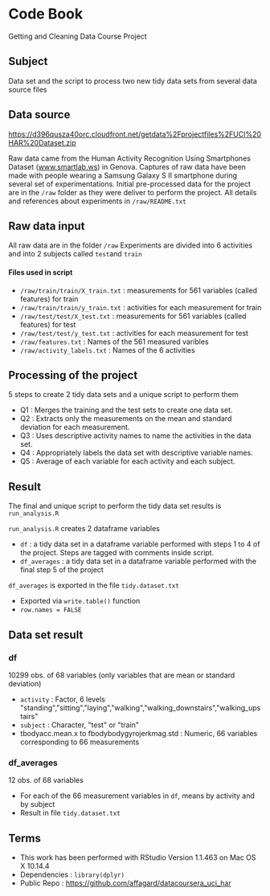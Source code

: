 # Code Book
Getting and Cleaning Data Course Project

## Subject
Data set and the script to process two new tidy data sets from several data source files 

## Data source
https://d396qusza40orc.cloudfront.net/getdata%2Fprojectfiles%2FUCI%20HAR%20Dataset.zip

Raw data came from the Human Activity Recognition Using Smartphones Dataset (www.smartlab.ws) in Genova.
Captures of raw data have been made with people wearing a Samsung Galaxy S II smartphone during several set of experimentations.
Initial pre-processed data for the project are in the ```/raw``` folder as they were deliver to perform the project.
All details and references about experiments in ```/raw/README.txt```

## Raw data input
All raw data are in the folder ```/raw```
Experiments are divided into 6 activities and into 2 subjects called ```test```and ```train```
#### Files used in script 
 * ```/raw/train/train/X_train.txt``` : measurements for 561 variables (called features) for train
 * ```/raw/train/train/y_train.txt``` : activities for each measurement for train
 * ```/raw/test/test/X_test.txt``` : measurements for 561 variables (called features) for test
 * ```/raw/test/test/y_test.txt``` : activities for each measurement for test
 * ```/raw/features.txt``` : Names of the 561 measured varibles
 * ```/raw/activity_labels.txt``` : Names of the 6 activities
 
 

## Processing of the project
5 steps to create 2 tidy data sets and a unique script to perform them

 * Q1 : Merges the training and the test sets to create one data set.
 * Q2 : Extracts only the measurements on the mean and standard deviation for each measurement.
 * Q3 : Uses descriptive activity names to name the activities in the data set.
 * Q4 : Appropriately labels the data set with descriptive variable names.
 * Q5 : Average of each variable for each activity and each subject.


## Result
The final and unique script to perform the tidy data set results is ```run_analysis.R```

```run_analysis.R``` creates 2 dataframe variables
 * ```df``` : a tidy data set in a dataframe variable performed with steps 1 to 4 of the project. Steps are tagged with comments inside script.
 * ```df_averages``` : a tidy data set in a dataframe variable performed with the final step 5 of the project

```df_averages``` is exported in the file ```tidy.dataset.txt```
 * Exported via ```write.table()``` function
 * ```row.names = FALSE```
 
 ## Data set result
 ### df
 10299 obs. of  68 variables (only variables that are mean or standard deviation)
  * ```activity``` : Factor, 6 levels "standing","sitting","laying","walking","walking_downstairs","walking_upstairs"
  * ```subject``` : Character, "test" or "train"
  * tbodyacc.mean.x to fbodybodygyrojerkmag.std : Numeric, 66 variables corresponding to 66 measurements
  
 ### df_averages
 12 obs. of  68 variables
  * For each of the 66 measurement variables in ```df```, means by activity and by subject
  * Result in file ```tidy.dataset.txt```
 
 
 ## Terms
  * This work has been performed with RStudio Version 1.1.463 on Mac OS X 10.14.4
  * Dependencies : ```library(dplyr)```
  * Public Repo : https://github.com/affagard/datacoursera_uci_har
 